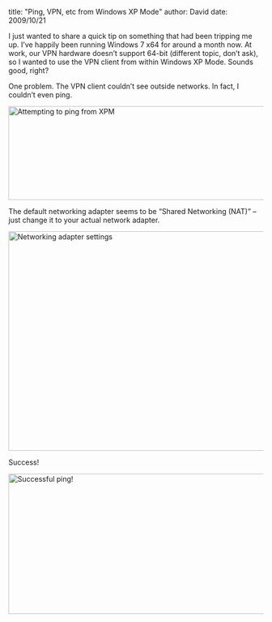 
title: "Ping, VPN, etc from Windows XP Mode"
author: David
date: 2009/10/21

<p>I just wanted to share a quick tip on something that had been tripping me up. I’ve happily been running Windows 7 x64 for around a month now. At work, our VPN hardware doesn’t support 64-bit (different topic, don’t ask), so I wanted to use the VPN client from within Windows XP Mode. Sounds good, right?</p> <p>One problem. The VPN client couldn’t see outside networks. In fact, I couldn’t even ping.</p> <p><img style="border-bottom: 0px; border-left: 0px; display: inline; border-top: 0px; border-right: 0px" title="Attempting to ping  from XPM" border="0" alt="Attempting to ping  from XPM" src="http://www.mohundro.com/blog/content/binary/WindowsLiveWriter/PingVPNetcfromWindowsXPMode_12ADF/image_3.png" width="644" height="185"></p> <p> The default networking adapter seems to be “Shared Networking (NAT)” – just change it to your actual network adapter.</p> <p><img style="border-bottom: 0px; border-left: 0px; display: inline; border-top: 0px; border-right: 0px" title="Networking adapter settings" border="0" alt="Networking adapter settings" src="http://www.mohundro.com/blog/content/binary/WindowsLiveWriter/PingVPNetcfromWindowsXPMode_12ADF/image_6.png" width="644" height="433"> </p> <p>Success!</p> <p><img style="border-bottom: 0px; border-left: 0px; display: inline; border-top: 0px; border-right: 0px" title="Successful ping!" border="0" alt="Successful ping!" src="http://www.mohundro.com/blog/content/binary/WindowsLiveWriter/PingVPNetcfromWindowsXPMode_12ADF/image_9.png" width="644" height="277"></p>
